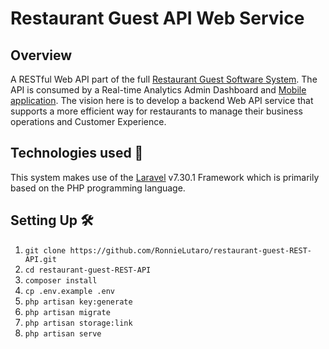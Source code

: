 # Restaurant Guest API Web Service
## Overview
A RESTful Web API part of the full [Restaurant Guest Software System](https://github.com/users/RonnieLutaro/projects/5). The API is consumed by a Real-time Analytics Admin Dashboard and [Mobile application](https://github.com/RonnieLutaro/restaurant-guest-android). The vision here is to develop a backend Web API service that supports a more efficient way for restaurants to manage their business operations and Customer Experience.

## Technologies used 🚀
This system makes use of the [Laravel](https://laravel.com/docs/7.x) v7.30.1 Framework which is primarily based on the PHP programming language.

## Setting Up 🛠
01. `git clone https://github.com/RonnieLutaro/restaurant-guest-REST-API.git`
02. `cd restaurant-guest-REST-API`
03. `composer install`
04. `cp .env.example .env`
05. `php artisan key:generate`
06. `php artisan migrate`
07. `php artisan storage:link`
08. `php artisan serve`



